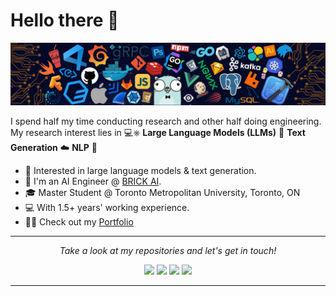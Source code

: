 # Hello there 👋

![](https://github.com/haisonle001/haisonle001/blob/main/header.png)

I spend half my time conducting research and other half doing engineering. My research interest lies in 💻⎈ **Large Language Models (LLMs)** 🐳 **Text Generation** ☁️ **NLP** 🌈 

* 🧐   Interested in large language models & text generation.
* 💼   I'm an AI Engineer @ [BRICK AI](https://eximgpt.com).
* 🎓   Master Student @ Toronto Metropolitan University, Toronto, ON
* 💻   With 1.5+ years' working experience.
* ✍🏻   Check out my [Portfolio](https://haison.me/)

  
<hr>
<p align="center">
  <i>Take a look at my repositories and let's get in touch!</i>

<p align="center">
<a href= "https://www.facebook.com/nhoxson338"><img src="https://img.icons8.com/material-outlined/30/null/facebook-f.png"/></a>
<a href= "https://github.com/haisonle001"><img src="https://img.icons8.com/material-outlined/30/null/github.png"/></a>
<a href= "https://www.linkedin.com/in/haisonle01"><img src="https://img.icons8.com/material-outlined/30/000000/linkedin.png"/></a>
<a href= "https://lehaison-cv.vercel.app/"><img src="https://img.icons8.com/material-outlined/27/000000/geography.png"/></a>
</p>

---
